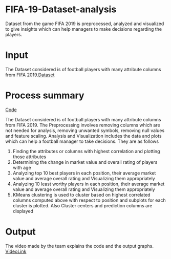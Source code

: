 # FIFA-19-Dataset-analysis
Dataset from the game FIFA 2019 is preprocessed, analyzed and visualized to give insights which can help managers to make decisions regarding the players.

# Input
The Dataset considered is of football players with many attribute columns from FIFA 2019.[Dataset](https://github.com/Harish-Muralidhar/FIFA-19-Dataset-analysis/tree/main/FIFA-19-Dataset-analysis/Input)

# Process summary

[Code](https://github.com/Harish-Muralidhar/FIFA-19-Dataset-analysis/tree/main/FIFA-19-Dataset-analysis/Code) 

The Dataset considered is of football players with many attribute columns from FIFA 2019. The Preprocessing involves removing columns which are not needed for analysis, removing unwanted symbols, removing null values and feature scaling.
Analysis and Visualization includes the data and plots which can help a football manager to take decisions. They are as follows
1. Finding the attributes or columns with highest correlation and plotting those attributes
2. Determining the change in market value and overall rating of players with age
3. Analyzing top 10 best players in each position, their average market value and average overall rating and Visualizing them appropriately
4. Analyzing 10 least worthy players in each position, their average market value and average overall rating and Visualizing them appropriately
5. KMeans clustering is used to cluster based on highest correlated columns computed above with respect to position and subplots for each cluster is plotted. Also Cluster centers and prediction columns are displayed

# Output

The video made by the team explains the code and the output graphs. [VideoLink](https://www.dropbox.com/s/2smtlndjc98hu12/final_video_recording_bigdata.mp4?dl=0)

